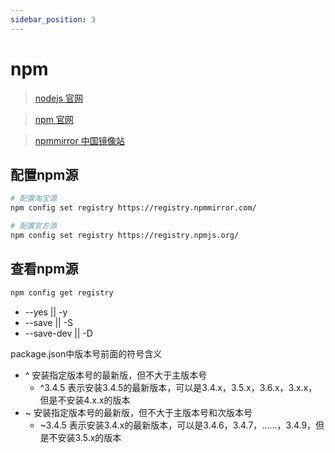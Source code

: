 ```yaml
---
sidebar_position: 3
---
```


# npm

> [nodejs 官网](https://nodejs.org/zh-cn/)

> [npm 官网](https://www.npmjs.com/)

> [npmmirror 中国镜像站](https://npmmirror.com/)

## 配置npm源

```bash
# 配置淘宝源
npm config set registry https://registry.npmmirror.com/

# 配置官方源
npm config set registry https://registry.npmjs.org/
```

## 查看npm源

```bash
npm config get registry
```

- --yes || -y
- --save || -S
- --save-dev || -D

package.json中版本号前面的符号含义
- ^ 安装指定版本号的最新版，但不大于主版本号
  - ^3.4.5 表示安装3.4.5的最新版本，可以是3.4.x，3.5.x，3.6.x，3.x.x，但是不安装4.x.x的版本
- ~ 安装指定版本号的最新版，但不大于主版本号和次版本号
  - ~3.4.5 表示安装3.4.x的最新版本，可以是3.4.6，3.4.7，......，3.4.9，但是不安装3.5.x的版本